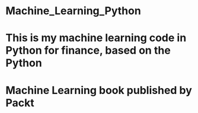 # Machine_Learning_Python
# This is my machine learning code in Python for finance, based on the Python
# Machine Learning book published by Packt
